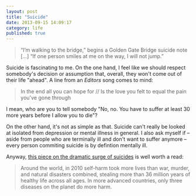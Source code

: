 ```yaml
---
layout: post
title: "Suicide"
date: 2013-09-15 14:09:17
category: life
published: true
---
```


> “I’m walking to the bridge,” begins a Golden Gate Bridge suicide note [...] “If one person smiles at me on the way, I will not jump.”

Suicide is fascinating to me. On the one hand, I feel like we should respect somebody's decision or assumption that, overall, they won't come out of their life "ahead". A line from an *Editors* song comes to mind:

> In the end all you can hope for // Is the love you felt to equal the pain you've gone through

I mean, who are you to tell somebody "No, no. You have to suffer at least 30 more years before I allow you to die"? 

On the other hand, it's not as simple as that. Suicide can't really be looked at isolated from depression or mental illness in general. I also ask myself if – aside from people who are terminally ill and don't want to suffer anymore – every person commiting suicide is by defintion mentally ill.

Anyway, [this piece on the dramatic surge of suicides](http://www.thedailybeast.com/newsweek/2013/05/22/why-suicide-has-become-and-epidemic-and-what-we-can-do-to-help.html) is well worth a read:

> Around the world, in 2010 self-harm took more lives than war, murder, and natural disasters combined, stealing more than 36 million years of healthy life across all ages. In more advanced countries, only three diseases on the planet do more harm.